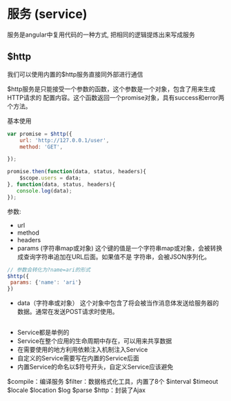 # 服务 (service)

服务是angular中复用代码的一种方式,
把相同的逻辑提炼出来写成服务



## $http

我们可以使用内置的$http服务直接同外部进行通信

$http服务是只能接受一个参数的函数，这个参数是一个对象，包含了用来生成HTTP请求的
配置内容。这个函数返回一个promise对象，具有success和error两个方法。


基本使用

```js
var promise = $http({
    url: 'http://127.0.0.1/user',
    method: 'GET',

});

promise.then(function(data, status, headers){
    $scope.users = data;
}, function(data, status, headers){
   console.log(data);
});
```


参数:

- url
- method
- headers
- params (字符串map或对象)
这个键的值是一个字符串map或对象，会被转换成查询字符串追加在URL后面。如果值不是
字符串，会被JSON序列化。
```js
// 参数会转化为?name=ari的形式
$http({
 params: {'name': 'ari'}
}) 
```
- data（字符串或对象）
这个对象中包含了将会被当作消息体发送给服务器的数据。通常在发送POST请求时使用。



```

```


- Service都是单例的
- Service在整个应用的生命周期中存在，可以用来共享数据
- 在需要使用的地方利用依赖注入机制注入Service
- 自定义的Service需要写在内置的Service后面
- 内置Service的命名以$符号开头，自定义Service应该避免

$compile：编译服务
$filter：数据格式化工具，内置了8个
$interval
$timeout
$locale
$location
$log
$parse
$http：封装了Ajax



